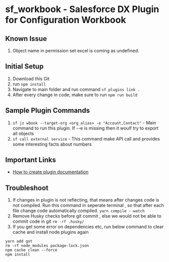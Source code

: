 # sf_workbook - Salesforce DX Plugin for Configuration Workbook

## Known Issue

1. Object name in permission set excel is coming as undefined.

## Initial Setup

1. Download this Git
1. run `npm install`
1. Navigate to main folder and run command `sf plugins link .`
1. After every change in code, make sure to run `npm run build`

## Sample Plugin Commands

1. `sf jz wbook --target-org <org_alias> -e "Account,Contact"` - Main command to run this plugin. If --e is missing then it woulf try to export all objects
1. `sf call external service` - This command make API call and provides some interesting facts about numbers

## Important Links

- [How to create plugin documentation](https://github.com/salesforcecli/cli/wiki/Get-Started-And-Create-Your-First-Plug-In)

## Troubleshoot

1. If changes in plugin is not reflecting, that means after changes code is not compiled. Run this command in seperate terminal , so that after each file change code automatically compiled. `yarn compile --watch`
1. Remove Husky checks before git commit , else we would not be able to commit code in git `rm -rf .husky/`
1. If you get some error on dependencies etc, run below command to clear cache and install node plugins again

```
yarn add got
rm -rf node_modules package-lock.json
npm cache clean --force
npm install
```
